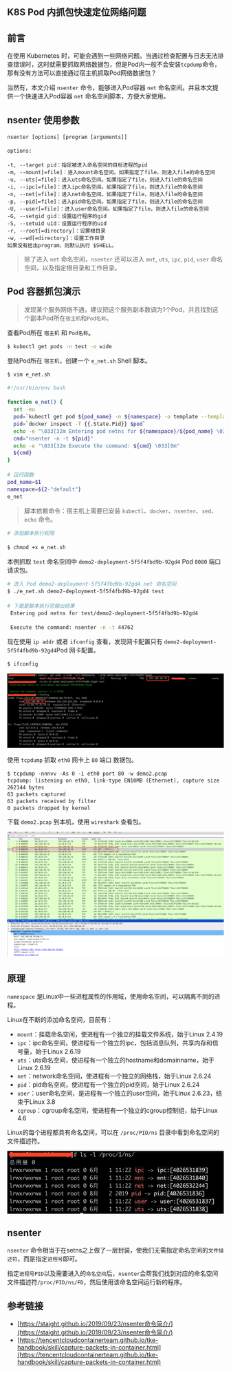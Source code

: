 ## K8S Pod 内抓包快速定位网络问题 

## 前言

在使用 Kubernetes 时，可能会遇到一些网络问题。当通过检查配置与日志无法排查错误时，这时就需要抓取网络数据包，但是Pod内一般不会安装`tcpdump`命令，那有没有方法可以直接通过宿主机抓取Pod网络数据包？

当然有，本文介绍 `nsenter` 命令，能够进入Pod容器 `net` 命名空间。并且本文提供一个快速进入Pod容器 `net` 命名空间脚本，方便大家使用。

## nsenter 使用参数

```
nsenter [options] [program [arguments]]

options:

-t, --target pid：指定被进入命名空间的目标进程的pid
-m, --mount[=file]：进入mount命名空间。如果指定了file，则进入file的命名空间
-u, --uts[=file]：进入uts命名空间。如果指定了file，则进入file的命名空间
-i, --ipc[=file]：进入ipc命名空间。如果指定了file，则进入file的命名空间
-n, --net[=file]：进入net命名空间。如果指定了file，则进入file的命名空间
-p, --pid[=file]：进入pid命名空间。如果指定了file，则进入file的命名空间
-U, --user[=file]：进入user命名空间。如果指定了file，则进入file的命名空间
-G, --setgid gid：设置运行程序的gid
-S, --setuid uid：设置运行程序的uid
-r, --root[=directory]：设置根目录
-w, --wd[=directory]：设置工作目录
如果没有给出program，则默认执行 $SHELL。
```

> 除了进入 `net` 命名空间，`nsenter` 还可以进入 `mnt`, `uts`, `ipc`, `pid`, `user` 命名空间，以及指定根目录和工作目录。

## Pod 容器抓包演示

> 发现某个服务网络不通，建议把这个服务副本数调为1个Pod，并且找到这个副本Pod所在`宿主机`和`Pod名称`。

查看Pod所在 `宿主机` 和 `Pod名称`。

```bash
$ kubectl get pods -n test -o wide
```

登陆Pod所在 `宿主机`，创建一个 `e_net.sh` Shell 脚本。

```bash
$ vim e_net.sh
```

```bash
#!/usr/bin/env bash

function e_net() {
  set -eu
  pod=`kubectl get pod ${pod_name} -n ${namespace} -o template --template='{{range .status.containerStatuses}}{{.containerID}}{{end}}' | sed 's/docker:\/\/\(.*\)$/\1/'`
  pid=`docker inspect -f {{.State.Pid}} $pod`
  echo -e "\033[32m Entering pod netns for ${namespace}/${pod_name} \033[0m\n"
  cmd="nsenter -n -t ${pid}"
  echo -e "\033[32m Execute the command: ${cmd} \033[0m"
  ${cmd}
}

# 运行函数
pod_name=$1
namespace=${2-"default"}
e_net
```

> 脚本依赖命令：宿主机上需要已安装 `kubectl`、`docker`、`nsenter`、`sed`、`echo` 命令。

```bash
# 添加脚本执行权限

$ chmod +x e_net.sh
```

本例抓取 `test` 命名空间中 `demo2-deployment-5f5f4fbd9b-92gd4` Pod `8080` 端口请求包。

```bash
# 进入 Pod demo2-deployment-5f5f4fbd9b-92gd4 net 命名空间
$ ./e_net.sh demo2-deployment-5f5f4fbd9b-92gd4 test

# 下面是脚本执行完输出结果
 Entering pod netns for test/demo2-deployment-5f5f4fbd9b-92gd4

 Execute the command: nsenter -n -t 44762
```

现在使用 `ip addr` 或者 `ifconfig` 查看，发现网卡配置只有 `demo2-deployment-5f5f4fbd9b-92gd4`Pod 网卡配置。

```bash
$ ifconfig
```

![](/image/kubernetes/ifconfig.png)

使用 `tcpdump` 抓取 `eth0` 网卡上 `80` 端口 数据包。

```
$ tcpdump -nnnvv -As 0 -i eth0 port 80 -w demo2.pcap
tcpdump: listening on eth0, link-type EN10MB (Ethernet), capture size 262144 bytes
63 packets captured
63 packets received by filter
0 packets dropped by kernel
```

下载 `demo2.pcap` 到本机，使用 `wireshark` 查看包。

![](/image/kubernetes/wirshark.png)

## 原理

`namespace` 是Linux中一些进程属性的作用域，使用命名空间，可以隔离不同的进程。

Linux在不断的添加命名空间，目前有：

* `mount`：挂载命名空间，使进程有一个独立的挂载文件系统，始于Linux 2.4.19
* `ipc`：ipc命名空间，使进程有一个独立的ipc，包括消息队列，共享内存和信号量，始于Linux 2.6.19
* `uts`：uts命名空间，使进程有一个独立的hostname和domainname，始于Linux 2.6.19
* `net`：network命名空间，使进程有一个独立的网络栈，始于Linux 2.6.24
* `pid`：pid命名空间，使进程有一个独立的pid空间，始于Linux 2.6.24
* `user`：user命名空间，是进程有一个独立的user空间，始于Linux 2.6.23，结束于Linux 3.8
* `cgroup`：cgroup命名空间，使进程有一个独立的cgroup控制组，始于Linux 4.6

Linux的每个进程都具有命名空间，可以在 `/proc/PID/ns` 目录中看到命名空间的文件描述符。

![](/image/kubernetes/namespace.png)

## nsenter

`nsenter` 命令相当于在setns之上做了一层封装，使我们无需指定命名空间的`文件描述符`，而是指定`进程号`即可。

指定`进程号PID`以及需要进入的`命名空间`后，`nsenter`会帮我们找到对应的命名空间文件描述符`/proc/PID/ns/FD`，然后使用该命名空间运行新的程序。

## 参考链接

* [https://staight.github.io/2019/09/23/nsenter命令简介/](https://staight.github.io/2019/09/23/nsenter命令简介/)
* [https://tencentcloudcontainerteam.github.io/tke-handbook/skill/capture-packets-in-container.html](https://tencentcloudcontainerteam.github.io/tke-handbook/skill/capture-packets-in-container.html)



